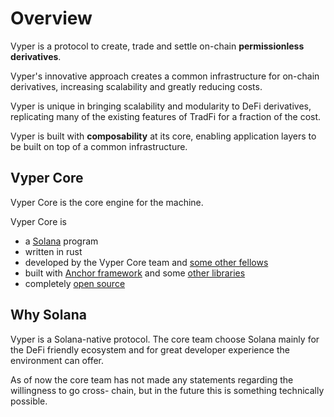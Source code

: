 # Overview

Vyper is a protocol to create, trade and settle on-chain **permissionless derivatives**.

Vyper's innovative approach creates a common infrastructure for on-chain derivatives, increasing scalability and greatly reducing costs.

Vyper is unique in bringing scalability and modularity to DeFi derivatives, replicating many of the existing features of TradFi for a fraction of the cost.

Vyper is built with **composability** at its core, enabling application layers to be built on top of a common infrastructure.

## Vyper Core

Vyper Core is the core engine for the machine.

Vyper Core is

- a [Solana](https://solana.com/) program
- written in rust
- developed by the Vyper Core team and [some other fellows](misc/contributors.md)
- built with [Anchor framework](https://www.anchor-lang.com/) and some [other libraries](misc/libraries.md)
- completely [open source](https://github.com/vyper-protocol/vyper-core)

## Why Solana

Vyper is a Solana-native protocol. The core team choose Solana mainly for the DeFi friendly ecosystem and for great developer experience the environment can offer.

As of now the core team has not made any statements regarding the willingness to go cross- chain, but in the future this is something technically possible.
